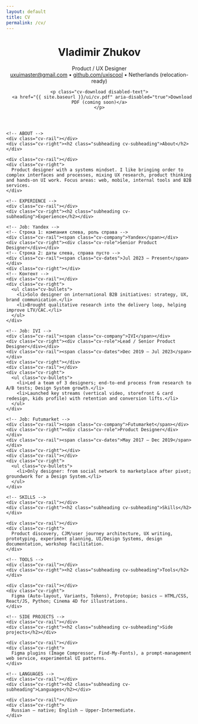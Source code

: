 ```yaml
---
layout: default
title: CV
permalink: /cv/
---
```


<div class="container">

  <header class="cv-head">
    <h1 class="cv-name">Vladimir Zhukov</h1>
    <div class="cv-title">Product / UX Designer</div>
    <div class="cv-contacts">
      <a href="mailto:uxuimaster@gmail.com" class="cv-contact">uxuimaster@gmail.com</a>
      <span class="cv-sep">•</span>
      <a href="https://github.com/uxiscool" class="cv-contact" target="_blank" rel="noopener">github.com/uxiscool</a>
      <span class="cv-sep">•</span>
      <span class="cv-contact">Netherlands (relocation-ready)</span>
    </div>

    <p class="cv-download disabled-text">
      <a href="{{ site.baseurl }}/ui/cv.pdf" aria-disabled="true">Download PDF (coming soon)</a>
    </p>
  </header>

  <section class="cv-grid">

    <!-- ABOUT -->
    <div class="cv-rail"></div>
    <div class="cv-right"><h2 class="subheading cv-subheading">About</h2></div>

    <div class="cv-rail"></div>
    <div class="cv-right">
      Product designer with a systems mindset. I like bringing order to complex interfaces and processes, mixing UX research, product thinking and hands-on UI work. Focus areas: web, mobile, internal tools and B2B services.
    </div>

    <!-- EXPERIENCE -->
    <div class="cv-rail"></div>
    <div class="cv-right"><h2 class="subheading cv-subheading">Experience</h2></div>

    <!-- Job: Yandex -->
    <!-- Строка 1: компания слева, роль справа -->
    <div class="cv-rail"><span class="cv-company">Yandex</span></div>
    <div class="cv-right"><div class="cv-role">Senior Product Designer</div></div>
    <!-- Строка 2: даты слева, справа пусто -->
    <div class="cv-rail"><span class="cv-dates">Jul 2023 — Present</span></div>
    <div class="cv-right"></div>
    <!-- Контент -->
    <div class="cv-rail"></div>
    <div class="cv-right">
      <ul class="cv-bullets">
        <li>Solo designer on international B2B initiatives: strategy, UX, brand communication.</li>
        <li>Brought qualitative research into the delivery loop, helping improve LTV/CAC.</li>
      </ul>
    </div>

    <!-- Job: IVI -->
    <div class="cv-rail"><span class="cv-company">IVI</span></div>
    <div class="cv-right"><div class="cv-role">Lead / Senior Product Designer</div></div>
    <div class="cv-rail"><span class="cv-dates">Dec 2019 — Jul 2023</span></div>
    <div class="cv-right"></div>
    <div class="cv-rail"></div>
    <div class="cv-right">
      <ul class="cv-bullets">
        <li>Led a team of 3 designers; end-to-end process from research to A/B tests; Design System growth.</li>
        <li>Launched key streams (vertical video, storefront & card redesign, kids profile) with retention and conversion lifts.</li>
      </ul>
    </div>

    <!-- Job: Futumarket -->
    <div class="cv-rail"><span class="cv-company">Futumarket</span></div>
    <div class="cv-right"><div class="cv-role">Product Designer</div></div>
    <div class="cv-rail"><span class="cv-dates">May 2017 — Dec 2019</span></div>
    <div class="cv-right"></div>
    <div class="cv-rail"></div>
    <div class="cv-right">
      <ul class="cv-bullets">
        <li>Only designer: from social network to marketplace after pivot; groundwork for a Design System.</li>
      </ul>
    </div>

    <!-- SKILLS -->
    <div class="cv-rail"></div>
    <div class="cv-right"><h2 class="subheading cv-subheading">Skills</h2></div>

    <div class="cv-rail"></div>
    <div class="cv-right">
      Product discovery, CJM/user journey architecture, UX writing, prototyping, experiment planning, UI/Design Systems, design documentation, workshop facilitation.
    </div>

    <!-- TOOLS -->
    <div class="cv-rail"></div>
    <div class="cv-right"><h2 class="subheading cv-subheading">Tools</h2></div>

    <div class="cv-rail"></div>
    <div class="cv-right">
      Figma (Auto-layout, Variants, Tokens), Protopie; basics — HTML/CSS, React/JS, Python; Cinema 4D for illustrations.
    </div>

    <!-- SIDE PROJECTS -->
    <div class="cv-rail"></div>
    <div class="cv-right"><h2 class="subheading cv-subheading">Side projects</h2></div>

    <div class="cv-rail"></div>
    <div class="cv-right">
      Figma plugins (Image Compressor, Find-My-Fonts), a prompt-management web service, experimental UI patterns.
    </div>

    <!-- LANGUAGES -->
    <div class="cv-rail"></div>
    <div class="cv-right"><h2 class="subheading cv-subheading">Languages</h2></div>

    <div class="cv-rail"></div>
    <div class="cv-right">
      Russian — native; English — Upper-Intermediate.
    </div>

  </section>

  <div class="intro-divider"></div>
</div>
